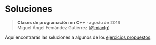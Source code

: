 # Soluciones

> **Clases de programación en C++** · agosto de 2018  
> Miguel Ángel Fernández Gutiérrez ([@mianfg](https://mianfg.bloomgogo.com))

Aquí encontrarás las soluciones a algunos de los [ejercicios propuestos](../Ejercicios).
